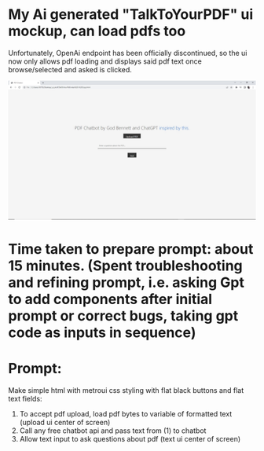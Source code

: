 # My Ai generated "TalkToYourPDF" ui mockup,  can load pdfs too



Unfortunately, OpenAi endpoint has been officially discontinued, so the ui now only allows pdf loading and displays said pdf text once browse/selected and asked is clicked.


![image](https://github.com/g0dEngineer/AI_GENERATED_WEB_UI_PDF_READER/blob/main/ai%20generated%20-%20talk%20to%20your%20pdf%20ui%20design.jpg?raw=true)


# Time taken to prepare prompt: about 15 minutes. (Spent troubleshooting and refining prompt, i.e. asking Gpt to add components after initial prompt or correct bugs, taking gpt code as inputs in sequence)

# Prompt:

Make simple html with metroui css styling with flat black buttons and flat text fields:

1. To accept pdf upload, load pdf bytes to variable of formatted text (upload ui center of screen)
2. Call any free chatbot api and pass text from (1) to chatbot
3. Allow text input to ask questions about pdf  (text ui center of screen)
